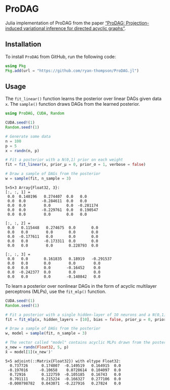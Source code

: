 

# ProDAG

Julia implementation of ProDAG from the paper [“ProDAG:
Projection-induced variational inference for directed acyclic
graphs”](https://arxiv.org/abs/2405.15167).

## Installation

To install `ProDAG` from GitHub, run the following code:

``` julia
using Pkg
Pkg.add(url = "https://github.com/ryan-thompson/ProDAG.jl")
```

## Usage

The `fit_linear()` function learns the posterior over linear DAGs given
data `x`. The `sample()` function draws DAGs from the learned posterior.

``` julia
using ProDAG, CUDA, Random

CUDA.seed!(1)
Random.seed!(1)

# Generate some data
n = 100
p = 5
x = randn(n, p)

# Fit a posterior with a N(0,1) prior on each weight
fit = fit_linear(x, prior_μ = 0, prior_σ = 1, verbose = false)

# Draw a sample of DAGs from the posterior
w = sample(fit, n_sample = 3)
```

    5×5×3 Array{Float32, 3}:
    [:, :, 1] =
     0.0  0.140196   0.274407  0.0   0.0
     0.0  0.0       -0.284611  0.0   0.0
     0.0  0.0        0.0       0.0  -0.281174
     0.0  0.0       -0.229761  0.0   0.190547
     0.0  0.0        0.0       0.0   0.0

    [:, :, 2] =
     0.0   0.115448   0.274675  0.0       0.0
     0.0   0.0        0.0       0.0       0.0
     0.0  -0.177611   0.0       0.0       0.0
     0.0   0.0       -0.173311  0.0       0.0
     0.0   0.0        0.0       0.228793  0.0

    [:, :, 3] =
     0.0   0.0       0.161835   0.18919   -0.291537
     0.0   0.0       0.0        0.0        0.0
     0.0   0.0       0.0       -0.16452    0.0
     0.0  -0.242377  0.0        0.0        0.0
     0.0   0.0       0.0       -0.140842   0.0

To learn a posterior over nonlinear DAGs in the form of acyclic
multilayer perceptrons (MLPs), use the `fit_mlp()` function.

``` julia
CUDA.seed!(1)
Random.seed!(1)

# Fit a posterior with a single hidden-layer of 10 neurons and a N(0,1) prior on each weight
fit = fit_mlp(x, hidden_layers = [10], bias = false, prior_μ = 0, prior_σ = 1, verbose = false)

# Draw a sample of DAGs from the posterior
w, model = sample(fit, n_sample = 3)

# The vector called "model" contains acyclic MLPs drawn from the posterior
x_new = randn(Float32, 5, p)
x̂ = model[1](x_new')'
```

    5×5 adjoint(::Matrix{Float32}) with eltype Float32:
      0.737726      0.174007  -0.149519   0.164915  0.0
     -0.197016     -0.10658    0.0728614  0.104097  0.0
      0.72916       0.122759  -0.105185   0.16743   0.0
      0.701111      0.215224  -0.166327   0.277106  0.0
     -0.000798782   0.043071  -0.227916   0.27824   0.0
